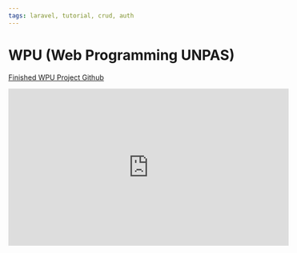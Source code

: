 ```yaml
---
tags: laravel, tutorial, crud, auth
---
```


# WPU (Web Programming UNPAS)
[Finished WPU Project Github](https://github.com/arifbudimanarrosyid/wpu-laravel)
<iframe width="560" height="315" src="https://www.youtube.com/embed/videoseries?list=PLFIM0718LjIWiihbBIq-SWPU6b6x21Q_2" title="YouTube video player" frameborder="0" allow="accelerometer; autoplay; clipboard-write; encrypted-media; gyroscope; picture-in-picture" allowfullscreen></iframe>
